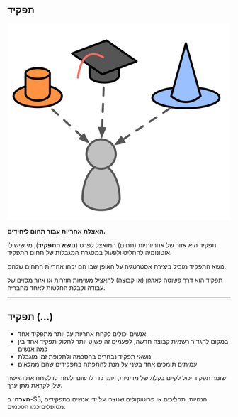 ## תפקיד

![right,fit](img/illustrations/roles.png)

**האצלת אחריות עבור תחום ליחידים.**

תפקיד הוא אזור של אחריותיות (תחום) המואצל לפרט (**נושא התפקיד**), מי שיש לו אוטונומיה להחליט ולפעול במסגרת המגבלות של תחום התפקיד.

נושא התפקיד מוביל ביצירת אסטרטגיה על האופן שבו הם יקחו אחריות התחום שלהם.

תפקיד הוא דרך פשוטה לארגון (או קבוצה) להאציל משימות חוזרות או אזור מסוים של עבודה וקבלת החלטות לאחד מחבריה.

* * *

## תפקיד (...)

- אנשים יכולים לקחת אחריות על יותר מתפקיד אחד
- במקום להגדיר רשמית קבוצה חדשה, לפעמים זה פשוט יותר לחלוק תפקיד אחד בין כמה אנשים
- נושאי תפקיד נבחרים בהסכמה ולתקופת זמן מוגבלת
- עמיתים תומכים אחד בשני על מנת להתפתח בתפקידים שהם ממלאים

שומר תפקיד יכול לקיים בקלוג של מדיניות, ויומן כדי לרשום ולעזור לו לפתח את הגישה שלו לקראת מתן ערך.

**הערה**: ב-S3, הנחיות, תהליכים או פרוטוקולים שנוצרו על ידי אנשים בתפקידים מטופלים כמו הסכמים.